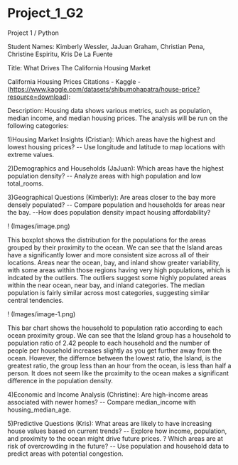 # Project_1_G2
Project 1 / Python

Student Names: Kimberly Wessler, JaJuan Graham, Christian Pena, Christine Espiritu, Kris De La Fuente


Title: What Drives The California Housing Market

California Housing Prices Citations - Kaggle - (https://www.kaggle.com/datasets/shibumohapatra/house-price?resource=download):

Description: Housing data shows various metrics, such as population, median income, and median housing prices. The analysis will be run on the following categories: 

1)Housing Market Insights (Cristian):
 Which areas have the highest and lowest housing prices? -- Use longitude and latitude to map locations with extreme values.
 
2)Demographics and Households (JaJuan):
 Which areas have the highest population density? -- Analyze areas with high population and low total_rooms.
 
3)Geographical Questions (Kimberly):
 Are areas closer to the bay more densely populated? -- Compare population and households for areas near the bay. --How does population density impact housing affordability?

! (Images/image.png)
 
 This boxplot shows the distribution for the populations for the areas grouped by their proximity to the ocean. We can see that the Island areas have a significantly lower and more consistent size across all of their locations. Areas near the ocean, bay, and inland show greater variability, with some areas within those regions having very high populations, which is indcated by the outliers. The outliers suggest some highly populated areas within the near ocean, near bay, and inland categories. The median population is fairly similar across most categories, suggesting similar central tendencies.

! (Images/image-1.png)

This bar chart shows the household to population ratio according to each ocean proximity group. We can see that the Island group has a household to population ratio of 2.42 people to each household and the number of people per household increases slightly as you get further away from the ocean. However, the differnce between the lowest ratio, the Island, is the greatest ratio, the group less than an hour from the ocean, is less than half a person. It does not seem like the proximity to the ocean makes a significant difference in the population density. 

4)Economic and Income Analysis (Christine):
 Are high-income areas associated with newer homes? -- Compare median_income with housing_median_age.
 
5)Predictive Questions (Kris): 
 What areas are likely to have increasing house values based on current trends? -- Explore how income, population, and proximity to the ocean might drive future prices.
? Which areas are at risk of overcrowding in the future? -- Use population and household data to predict areas with potential congestion.






